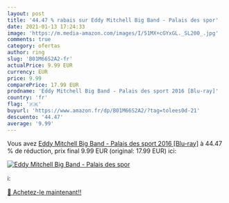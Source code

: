 ```yaml
---
layout: post
title: '44.47 % rabais sur Eddy Mitchell Big Band - Palais des spor'
date: 2021-01-13 17:24:33
image: 'https://m.media-amazon.com/images/I/51MX+cGYxGL._SL200_.jpg'
comments: true
category: ofertas
author: ring
slug: 'B01M66S2A2-fr'
actualPrice: 9.99 EUR
currency: EUR
price: 9.99
comparePrice: 17.99 EUR
prodname: 'Eddy Mitchell Big Band - Palais des sport 2016 [Blu-ray]'
country: 'fr'
flag: '🇫🇷'
buyurl: 'https://www.amazon.fr/dp/B01M66S2A2/?tag=tolees0d-21'
descuento: '44.47'
average: '9.99'
---
```


Vous avez [Eddy Mitchell Big Band - Palais des sport 2016 [Blu-ray]](https://www.amazon.fr/dp/B01M66S2A2/?tag=tolees0d-21)  à  44.47 % de réduction, prix final  9.99 EUR (original: 17.99 EUR) ici:

[![Eddy Mitchell Big Band - Palais des spor](https://m.media-amazon.com/images/I/51MX+cGYxGL._SL200_.jpg)](https://www.amazon.fr/dp/B01M66S2A2/?tag=tolees0d-21)

ℹ️:


[🛒 Achetez-le maintenant!!](https://www.amazon.fr/dp/B01M66S2A2/?tag=tolees0d-21)
